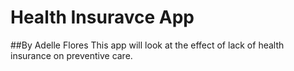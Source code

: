 # Health Insuravce App
##By Adelle Flores
This app will look at the effect of lack of health insurance on preventive care.
